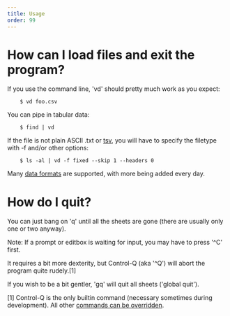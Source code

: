 ```yaml
---
title: Usage
order: 99
---
```


# How can I load files and exit the program?

If you use the command line, 'vd' should pretty much work as you expect:

        $ vd foo.csv

You can pipe in tabular data:

        $ find | vd

If the file is not plain ASCII .txt or [tsv](/tsv), you will have to specify the filetype with -f and/or other options:

        $ ls -al | vd -f fixed --skip 1 --headers 0

Many [data formats](/formats) are supported, with more being added every day.

# How do I quit?

You can just bang on 'q' until all the sheets are gone (there are usually only one or two anyway).

   Note: If a prompt or editbox is waiting for input, you may have to press '^C' first.

It requires a bit more dexterity, but Control-Q (aka '^Q') will abort the program quite rudely.[1]

If you wish to be a bit gentler, 'gq' will quit all sheets ('global quit').


[1] Control-Q is the only builtin command (necessary sometimes during development).  All other [commands can be overridden](/howto/commands).

